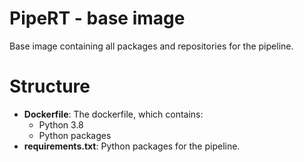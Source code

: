 # PipeRT - base image

Base image containing all packages and repositories for the pipeline.

Structure
=========
- **Dockerfile**: The dockerfile, which contains:
    - Python 3.8
    - Python packages
- **requirements.txt**: Python packages for the pipeline.